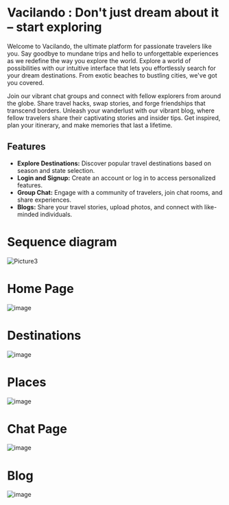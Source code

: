 # Vacilando : Don't just dream about it – start exploring
<p>Welcome to Vacilando, the ultimate platform for passionate travelers like you. Say goodbye to mundane trips and hello to unforgettable experiences as we redefine the way you explore the world.
Explore a world of possibilities with our intuitive interface that lets you effortlessly search for your dream destinations. From exotic beaches to bustling cities, we've got you covered.</p>
<p>
Join our vibrant chat groups and connect with fellow explorers from around the globe. Share travel hacks, swap stories, and forge friendships that transcend borders. Unleash your wanderlust with our vibrant blog, where fellow travelers share their captivating stories and insider tips. Get inspired, plan your itinerary, and make memories that last a lifetime.</p>

<h2>Features</h2>
<ul>
  <li>
    <strong>Explore Destinations:</strong> 
    Discover popular travel destinations based on season and state selection.
  </li>
  <li>
    <strong>Login and Signup:</strong> 
    Create an account or log in to access personalized features.
  </li>
  <li>
    <strong>Group Chat:</strong> 
    Engage with a community of travelers, join chat rooms, and share experiences.
  </li>
  <li>
    <strong>Blogs:</strong> 
    Share your travel stories, upload photos, and connect with like-minded individuals.
  </li>

</ul>

# Sequence diagram
![Picture3](https://github.com/Prathyusha5c0/Vacilando/assets/123793548/6030f0e0-994e-497a-93dc-3fcb69096610)

# Home Page
![image](https://github.com/Prathyusha5c0/Vacilando/assets/123793548/d271a789-6a89-414e-ab7f-a581a4f8074f)
# Destinations
![image](https://github.com/Prathyusha5c0/Vacilando/assets/123793548/0810a782-517a-45d4-91cb-6da9e9d105c8)
# Places
![image](https://github.com/Prathyusha5c0/Vacilando/assets/123793548/4cd2d21a-ea1e-4ada-b3c6-b63713a843c5)
# Chat Page
![image](https://github.com/Prathyusha5c0/Vacilando/assets/123793548/ec0b46ed-2ea4-4ca2-80d3-5a924b50716b)
# Blog
![image](https://github.com/Prathyusha5c0/Vacilando/assets/123793548/59edae24-c536-4d0f-839a-79f9678016ae)







